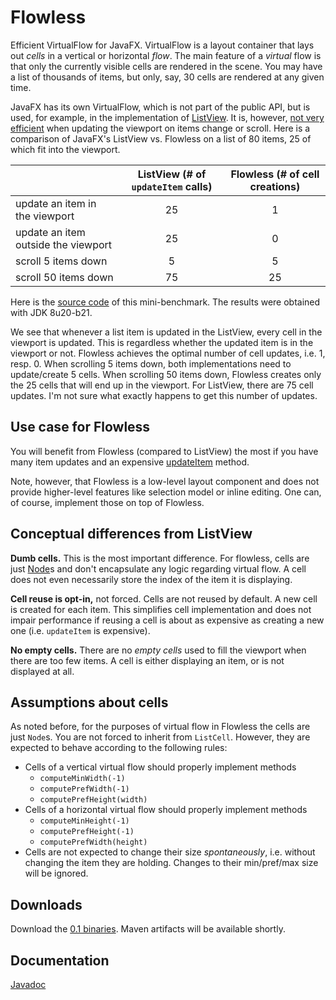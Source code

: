 Flowless
========

Efficient VirtualFlow for JavaFX. VirtualFlow is a layout container that lays out _cells_ in a vertical or horizontal _flow_. The main feature of a _virtual_ flow is that only the currently visible cells are rendered in the scene. You may have a list of thousands of items, but only, say, 30 cells are rendered at any given time.

JavaFX has its own VirtualFlow, which is not part of the public API, but is used, for example, in the implementation of [ListView](http://docs.oracle.com/javase/8/javafx/api/javafx/scene/control/ListView.html). It is, however, [not very efficient](https://javafx-jira.kenai.com/browse/RT-35395) when updating the viewport on items change or scroll. Here is a comparison of JavaFX's ListView vs. Flowless on a list of 80 items, 25 of which fit into the viewport.

|                                     | ListView (# of `updateItem` calls) | Flowless (# of cell creations) |
|-------------------------------------|:----------------------------------:|:------------------------------:|
| update an item in the viewport      | 25                                 | 1                              |
| update an item outside the viewport | 25                                 | 0                              |
| scroll 5 items down                 | 5                                  | 5                              |
| scroll 50 items down                | 75                                 | 25                             |

Here is the [source code](https://gist.github.com/TomasMikula/1dcee2cc4e5dab421913) of this mini-benchmark. The results were obtained with JDK 8u20-b21.

We see that whenever a list item is updated in the ListView, every cell in the viewport is updated. This is regardless whether the updated item is in the viewport or not. Flowless achieves the optimal number of cell updates, i.e. 1, resp. 0. When scrolling 5 items down, both implementations need to update/create 5 cells. When scrolling 50 items down, Flowless creates only the 25 cells that will end up in the viewport. For ListView, there are 75 cell updates. I'm not sure what exactly happens to get this number of updates.

Use case for Flowless
---------------------

You will benefit from Flowless (compared to ListView) the most if you have many item updates and an expensive [updateItem](http://docs.oracle.com/javase/8/javafx/api/javafx/scene/control/Cell.html#updateItem-T-boolean-) method.

Note, however, that Flowless is a low-level layout component and does not provide higher-level features like selection model or inline editing. One can, of course, implement those on top of Flowless.

Conceptual differences from ListView
------------------------------------

**Dumb cells.** This is the most important difference. For flowless, cells are just [Node](http://docs.oracle.com/javase/8/javafx/api/javafx/scene/Node.html)s and don't encapsulate any logic regarding virtual flow. A cell does not even necessarily store the index of the item it is displaying.

**Cell reuse is opt-in,** not forced. Cells are not reused by default. A new cell is created for each item. This simplifies cell implementation and does not impair performance if reusing a cell is about as expensive as creating a new one (i.e. `updateItem` is expensive).

**No empty cells.** There are no _empty cells_ used to fill the viewport when there are too few items. A cell is either displaying an item, or is not displayed at all.

Assumptions about cells
-----------------------

As noted before, for the purposes of virtual flow in Flowless the cells are just `Node`s. You are not forced to inherit from `ListCell`. However, they are expected to behave according to the following rules:

* Cells of a vertical virtual flow should properly implement methods
  * `computeMinWidth(-1)`
  * `computePrefWidth(-1)`
  * `computePrefHeight(width)`
* Cells of a horizontal virtual flow should properly implement methods
  * `computeMinHeight(-1)`
  * `computePrefHeight(-1)`
  * `computePrefWidth(height)`
* Cells are not expected to change their size _spontaneously_, i.e. without changing the item they are holding. Changes to their min/pref/max size will be ignored.

Downloads
---------

Download the [0.1 binaries](https://github.com/TomasMikula/Flowless/releases/tag/v0.1). Maven artifacts will be available shortly.

Documentation
-------------

[Javadoc](http://www.fxmisc.org/flowless/javadoc/org/fxmisc/flowless/package-summary.html)

